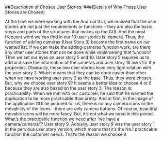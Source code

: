 ##Description of Chosen User Stories:
###(Details of Why Those User Stories are Chosen)

At the time we were working with the Android GUI, we realized that the user stories are not just the requirements or functions – they are also the basic steps and parts of the structures that makes up the GUI. And the most frequent word we can find in our 10 user stories is: camera. Thus, the function of adding cameras (User Story 3) became the first name on our wanted list.
If we can make the adding-cameras function work, are there any other user stories that can be done while implemening that function? Then we set our eyes on user story 5 and 10. User story 5 requires us to add and save the information of the cameras and user story 10 asks for the properties. Obviously, these two user stories have very tight relation with the user story 3. Which means that they can be done easier than other when we have working user story 3 as the base. Thus, they were chosen.
But, why we choose user story 9? It seems a better idea to choose 4 or 6 because they are also based on the user story 3. The reason is: practicability. When we met with our customer, he said that he wanted the application to be more practicable than pretty. And at first, in the image of the application GUI he pictured for us, there is no any camera icons or the movability of the icons – there are only camera buttons. Of course, beautiful movable icons will be more fancy. But, it’s not what we need in this period. What’s the practicable function we need after “we have a camera/cameras”? User story 9. Actually, user story 9 was the user story 1 in the pervious user story version, which means that it’s the No.1 practicable function the customer needs. That’s the reason we choose it.

